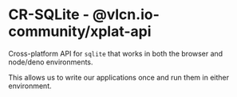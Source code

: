 # CR-SQLite - @vlcn.io-community/xplat-api

Cross-platform API for `sqlite` that works in both the browser and node/deno environments.

This allows us to write our applications once and run them in either environment.

